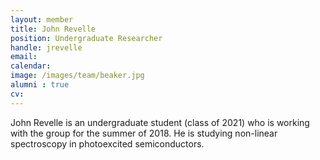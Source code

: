 ```yaml
---
layout: member
title: John Revelle
position: Undergraduate Researcher
handle: jrevelle
email: 
calendar:
image: /images/team/beaker.jpg
alumni : true
cv:
---
```


John Revelle is an undergraduate student (class of 2021) who is working with the group for the summer of 2018. He is studying non-linear spectroscopy in photoexcited semiconductors.
